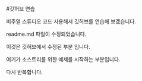 #깃허브 연습

비주얼 스튜디오 코드 사용해서 깃허브를 연습해 보겠습니다.

readme.md 파일이 수정되었습니다.

이것은 깃허브에서 수정된 부분 입니다.

여기가 소스트리를 위한 예제를 시작하는 부분입니다.

다시 반복합니다.
